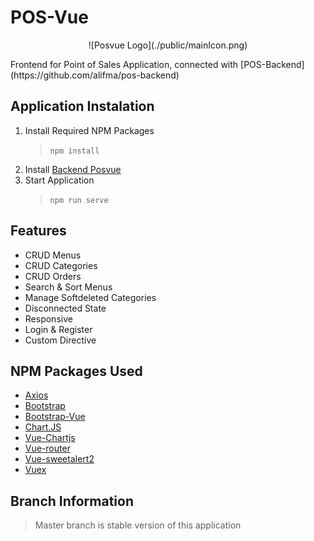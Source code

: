 # POS-Vue
<p align="center">
![Posvue Logo](./public/mainIcon.png)
</p>
Frontend for Point of Sales Application, connected with [POS-Backend](https://github.com/alifma/pos-backend)

## Application Instalation
1. Install Required NPM Packages 
   > `npm install`
2. Install [Backend Posvue](https://github.com/alifma/pos-backend)
3. Start Application
   > `npm run serve`

## Features
- CRUD Menus
- CRUD Categories
- CRUD Orders
- Search & Sort Menus
- Manage Softdeleted Categories
- Disconnected State
- Responsive
- Login & Register
- Custom Directive

## NPM Packages Used
- [Axios](https://www.npmjs.com/package/axios)
- [Bootstrap](https://www.npmjs.com/package/bootstrap)
- [Bootstrap-Vue](https://www.npmjs.com/package/bootstrap-vue)
- [Chart.JS](https://www.npmjs.com/package/chart.js)
- [Vue-Chartjs](https://www.npmjs.com/package/vue-chartjs)
- [Vue-router](https://www.npmjs.com/package/vue-router)
- [Vue-sweetalert2](https://www.npmjs.com/package/vue-sweetalert2)
- [Vuex](https://www.npmjs.com/package/vuex)

## Branch Information
> Master branch is stable version of this application